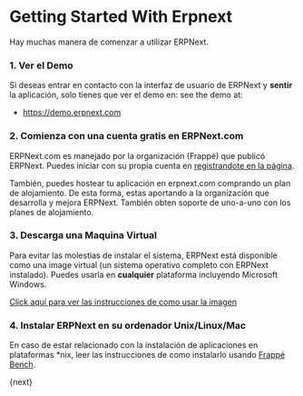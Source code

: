# Getting Started With Erpnext

Hay muchas manera de comenzar a utilizar ERPNext.

### 1\. Ver el Demo

Si deseas entrar en contacto con la interfaz de usuario de ERPNext y **sentir** la aplicación, solo tienes que ver el demo en:
see the demo at:

  * <https://demo.erpnext.com>

### 2\. Comienza con una cuenta gratis en ERPNext.com


ERPNext.com es manejado por la organización (Frappé) que publicó ERPNext.
Puedes iniciar con su propia cuenta en [registrandote en la página](https://innexa.co).

También, puedes hostear tu aplicación en erpnext.com comprando un plan de alojamiento.
	De esta forma, estas aportando a la organización que desarrolla y mejora ERPNext.
  También obten soporte de uno-a-uno con los planes de alojamiento.

### 3\. Descarga una Maquina Virtual

Para evitar las molestias de instalar el sistema, ERPNext está disponible como una image virtual (un sistema operativo completo con ERPNext instalado).
Puedes usarla en **cualquier** plataforma incluyendo Microsoft Windows.

[Click aquí para ver las instrucciones de como usar la imagen](https://erpnext.com/download)

### 4\. Instalar ERPNext en su ordenador Unix/Linux/Mac

En caso de estar relacionado con la instalación de aplicaciones en plataformas *nix, leer las instrucciones de como instalarlo usando [Frappé Bench](https://github.com/frappe/bench).

{next}
